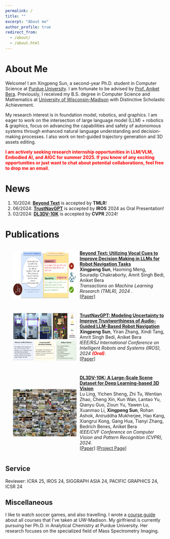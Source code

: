```yaml
---
permalink: /
title: ""
excerpt: "About me"
author_profile: true
redirect_from: 
  - /about/
  - /about.html
---
```


About Me
======
Welcome! I am Xingpeng Sun, a second-year Ph.D. student in Computer Science at [Purdue University](https://www.cs.purdue.edu/). I am fortunate to be advised by [Prof. Aniket Bera](https://scholar.google.com/citations?hl=en&user=q3UdHk4AAAAJ&view_op=list_works&sortby=pubdate). Previously, I received my B.S. degree in Computer Science and Mathematics at [University of Wisconsin-Madison](https://www.wisc.edu/) with Distinctive Scholastic Achievement.


My research interest is in foundation model, robotics, and graphics. I am eager to work on the intersection of large language model (LLM) + robotics & graphics, focus on advancing the capabilities and safety of autonomous systems through enhanced natural language understanding and decision-making processes. I also work on text-guided trajectory generation and 3D assets editing.

<b style="color: red;">I am actively seeking research internship opportunities in LLM/VLM, Embodied AI, and AIGC for summer 2025. If you know of any exciting opportunities or just want to chat about potential collaborations, feel free to drop me an email.</b>

News
======
1. 10/2024: [**Beyond Text**](https://arxiv.org/pdf/2402.03494) is accepted by **TMLR**!
1. 06/2024: [**TrustNavGPT**](https://arxiv.org/pdf/2408.01867) is accepted by **IROS** 2024 as Oral Presentation!
1. 02/2024: [**DL3DV-10K**](https://arxiv.org/abs/2312.16256) is accepted by **CVPR** 2024!

Publications
======

<ul>
  <li style="display: flex; align-items: center;">
    <img src="images/cover.png" style="margin-right: 10px; width: 200px; height: 150px;">
    <p>
      <a href="#"><b>Beyond Text: Utilizing Vocal Cues to Improve Decision Making in LLMs for Robot Navigation Tasks</b></a>
      <br>
      <b>Xingpeng Sun</b>, Haoming Meng, Souradip Chakraborty, Amrit Singh Bedi, Aniket Bera
      <br>
      <i>Transactions on Machine Learning Research (TMLR), 2024 </i>. <br>  
      <a href="https://arxiv.org/pdf/2402.03494">[Paper]</a>     
    </p>
  </li>
</ul>


<ul>
  <li style="display: flex; align-items: center;">
    <img src="images/trustnavgpt.png" style="margin-right: 10px; width: 200px; height: 150px;">
    <p>
      <a href="#"><b>TrustNavGPT: Modeling Uncertainty to Improve Trustworthiness of Audio-Guided LLM-Based Robot Navigation</b></a>
      <br>
      <b>Xingpeng Sun</b>, Yiran Zhang, Xindi Tang, Amrit Singh Bedi, Aniket Bera
      <br>
      <i>IEEE/RSJ International Conference on Intelligent Robots and Systems (IROS), 2024 <b style="color: red;">(Oral)</b></i>. <br>  
      <a href="https://arxiv.org/pdf/2408.01867">[Paper]</a>     
    </p>
  </li>
</ul>


<ul>
  <li style="display: flex; align-items: center;">
      <img src="images/DL3DV.png" style="vertical-align: middle; margin-right: 10px;width: 200px; height: 150px">
    <p>
      <a href="#"><b>DL3DV-10K: A Large-Scale Scene Dataset for Deep Learning-based 3D Vision</b></a>
      <br>
      Lu Ling, Yichen Sheng, Zhi Tu, Wentian Zhao, Cheng Xin, Kun Wan, Lantao Yu, Qianyu Guo, Zixun Yu, Yawen Lu, Xuanmao Li, <b>Xingpeng Sun</b>, Rohan Ashok, Aniruddha Mukherjee, Hao Kang, Xiangrui Kong, Gang Hua, Tianyi Zhang, Bedrich Benes, Aniket Bera
       <br>
      <i>IEEE/CVF Conference on Computer Vision and Pattern Recognition (CVPR), 2024</i>. <br>
      <a href="https://openaccess.thecvf.com/content/CVPR2024/html/Ling_DL3DV-10K_A_Large-Scale_Scene_Dataset_for_Deep_Learning-based_3D_Vision_CVPR_2024_paper.html">[Paper]</a> 
      <a href="https://dl3dv-10k.github.io/DL3DV-10K/">[Project Page]</a>      
    </p>
  </li>
</ul>


Service
------
Reviewer: ICRA 25, IROS 24, SIGGRAPH ASIA 24, PACIFIC GRAPHICS 24, ICSR 24

Miscellaneous
------
I like to watch soccer games, and also travelling. I wrote a [course guide](https://xingpengs.github.io/) about all courses that I've taken at UW-Madison. My girlfriend is currently pursuing her Ph.D. in Analytical Chemistry at Purdue University. Her research focuses on the specialized field of Mass Spectrometry Imaging.
